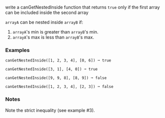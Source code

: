 write a canGetNestedInside function that returns `true` only if the first array can be included inside the second array

`arrayA` can be nested inside `arrayB` if:

1.  `arrayA`'s min is greater than `arrayB`'s min.
2.  `arrayA`'s max is less than `arrayB`'s max.

### Examples

    canGetNestedInside([1, 2, 3, 4], [0, 6]) ➞ true
    
    canGetNestedInside([3, 1], [4, 0]) ➞ true
    
    canGetNestedInside([9, 9, 8], [8, 9]) ➞ false
    
    canGetNestedInside([1, 2, 3, 4], [2, 3]) ➞ false

### Notes

Note the strict inequality (see example #3).